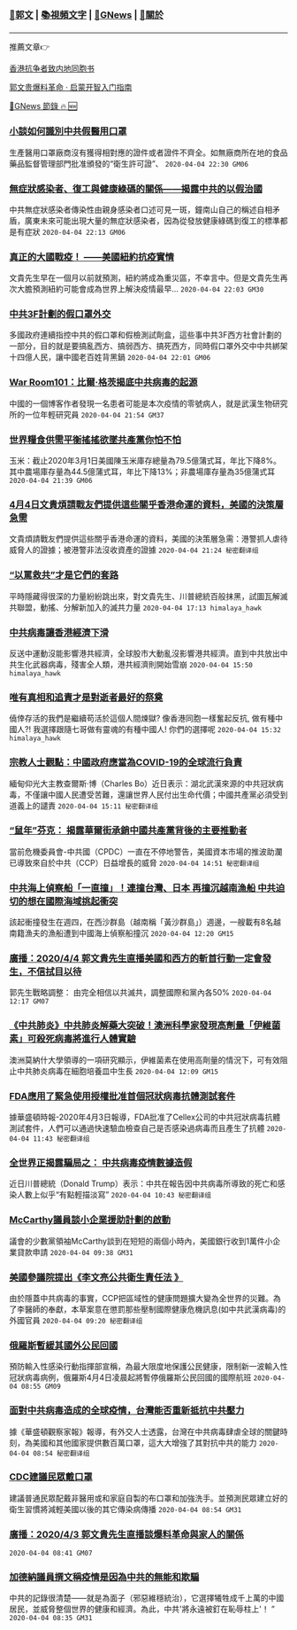 ###  [:eagle:郭文](https://github.com/ourhimalayas/txt) | [:books:視頻文字](https://github.com/ourhimalayas/txt/blob/master/content/README.md) | [:newspaper:GNews](https://github.com/ourhimalayas/txt/blob/master/content/gnews/README.md) | [:pray:關於](https://github.com/ourhimalayas/home/tree/master/about)
---

推薦文章:point_right:

[香港抗争者致内地同胞书](https://github.com/ourhimalayas/news/blob/master/2019/08/a_letter_from_the_hong_kong_people.md)

[郭文贵爆料革命 · 启蒙开智入门指南](https://github.com/ourhimalayas/txt/issues/1)

[:newspaper:GNews 節錄 :fire: :new:](https://github.com/ourhimalayas/txt/blob/master/content/gnews/README.md) 



### [小談如何識別中共假醫用口罩](/content/gnews/1/README.md)

生產醫用口罩廠商沒有獲得相對應的證件或者證件不齊全。如無廠商所在地的食品藥品監督管理部門批准頒發的“衛生許可證”、  `2020-04-04 22:30 GM06`

### [無症狀感染者、復工與健康綠碼的關係——揭露中共的以假治國](/content/gnews/2/README.md)

中共無症狀感染者傳染性由親身感染者口述可見一斑，鐘南山自己的稱述自相矛盾，廣東未來可能出現大量的無症狀感染者，因為從發放健康綠碼到復工的標準都是有症狀  `2020-04-04 22:13 GM06`

### [真正的大國戰疫！ ——美國紐約抗疫實情](/content/gnews/3/README.md)

文貴先生早在一個月以前就預測，紐約將成為重災區，不幸言中。但是文貴先生再次大膽預測紐約可能會成為世界上解決疫情最早...  `2020-04-04 22:03 GM30`

### [中共3F計劃的假口罩外交](/content/gnews/4/README.md)

多國政府連續指控中共的假口罩和假檢測試劑盒，這些事中共3F西方社會計劃的一部分，目的就是要搞亂西方、搞弱西方、搞死西方，同時假口罩外交中中共綁架十四億人民，讓中國老百姓背黑鍋  `2020-04-04 22:01 GM06`

### [War Room101：比爾·格茨揭底中共病毒的起源](/content/gnews/5/README.md)

中國的一個博客作者發現一名患者可能是本次疫情的零號病人，就是武漢生物研究所的一位年輕研究員  `2020-04-04 21:54 GM37`

### [世界糧食供需平衡搖搖欲墜共產黨你怕不怕](/content/gnews/6/README.md)

玉米：截止2020年3月1日美國陳玉米庫存總量為79.5億蒲式耳，年比下降8%。其中農場庫存量為44.5億蒲式耳，年比下降13%；非農場庫存量為35億蒲式耳  `2020-04-04 21:39 GM06`

### [4月4日文貴煩請戰友們提供這些關乎香港命運的資料，美國的決策層急需](/content/gnews/7/README.md)

文貴煩請戰友們提供這些關乎香港命運的資料，美國的決策層急需：港警抓人虐待威脅人的證據；被港警非法沒收資產的證據  `2020-04-04 21:24 秘密翻译组`

### [“以罵救共”才是它們的套路](/content/gnews/8/README.md)

平時隱藏得很深的力量紛紛跳出來，對文貴先生、川普總統百般抹黑，試圖瓦解滅共聯盟，動搖、分解新加入的滅共力量  `2020-04-04 17:13 himalaya_hawk`

### [中共病毒讓香港經濟下滑](/content/gnews/9/README.md)

反送中運動沒能影響港共經濟，全球股市大動亂沒影響港共經濟。直到中共放出中共生化武器病毒，殘害全人類，港共經濟則開始雪崩  `2020-04-04 15:50 himalaya_hawk`

### [唯有真相和追責才是對逝者最好的祭奠](/content/gnews/10/README.md)

僥倖存活的我們是繼續苟活於這個人間煉獄? 像香港同胞一樣奮起反抗, 做有種中國人?! 我選擇跟隨七哥做有靈魂的有種中國人! 你們的選擇呢  `2020-04-04 15:32 himalaya_hawk`

### [宗教人士觀點：中國政府應當為COVID-19的全球流行負責](/content/gnews/11/README.md)

緬甸仰光大主教查爾斯·博（Charles Bo）近日表示：湖北武漢來源的中共冠狀病毒，不僅讓中國人民遭受苦難，還讓世界人民付出生命代價；中國共產黨必須受到道義上的譴責  `2020-04-04 15:11 秘密翻译组`

### [“鼠年”芬克： 揭露華爾街承銷中國共產黨背後的主要推動者](/content/gnews/12/README.md)

當前危機委員會-中共國（CPDC）一直在不停地警告，美國資本市場的推波助瀾已導致來自於中共（CCP）日益增長的威脅  `2020-04-04 14:51 秘密翻译组`

### [中共海上偵察船「一直撞」！連撞台灣、日本 再撞沉越南漁船 中共迫切的想在國際海域挑起衝突](/content/gnews/13/README.md)

該起衝撞發生在週四，在西沙群島（越南稱「黃沙群島」）週邊，一艘載有8名越南籍漁夫的漁船遭到中國海上偵察船撞沉  `2020-04-04 12:20 GM15`

### [廣播：2020/4/4 郭文貴先生直播美國和西方的斬首行動一定會發生，不信拭目以待](/content/gnews/14/README.md)

郭先生戰略調整： 由完全相信以共滅共，調整國際和黨內各50%  `2020-04-04 12:17 GM07`

### [《中共肺炎》中共肺炎解藥大突破！澳洲科學家發現高劑量「伊維菌素」可殺死病毒將進行人體實驗](/content/gnews/15/README.md)

澳洲莫納什大學領導的一項研究顯示，伊維菌素在使用高劑量的情況下，可有效阻止中共肺炎病毒在細胞培養皿中生長  `2020-04-04 12:09 GM15`

### [FDA應用了緊急使用授權批准首個冠狀病毒抗體測試套件](/content/gnews/16/README.md)

據華盛頓時報-2020年4月3日報導，FDA批准了Cellex公司的中共冠狀病毒抗體測試套件，人們可以通過快速驗血檢查自己是否感染過病毒而且產生了抗體  `2020-04-04 11:43 秘密翻译组`

### [全世界正揭露騙局之： 中共病毒疫情數據造假](/content/gnews/17/README.md)

近日川普總統（Donald Trump）表示：中共在報告因中共病毒所導致的死亡和感染人數上似乎“有點輕描淡寫”  `2020-04-04 10:43 秘密翻译组`

### [McCarthy議員談小企業援助計劃的啟動](/content/gnews/18/README.md)

議會的少數黨領袖McCarthy談到在短短的兩個小時內，美國銀行收到1萬件小企業貸款申請  `2020-04-04 09:38 GM31`

### [美國參議院提出《李文亮公共衛生責任法 》](/content/gnews/19/README.md)

由於隱蓋中共病毒的事實，CCP把區域性的健康問題擴大變為全世界的災難。為了李醫師的奉獻，本草案意在懲罰那些壓制國際健康危機訊息(如中共武漢病毒)的外國官員  `2020-04-04 09:20 秘密翻译组`

### [俄羅斯暫緩其國外公民回國](/content/gnews/20/README.md)

預防輸入性感染行動指揮部宣稱，為最大限度地保護公民健康，限制新一波輸入性冠狀病毒病例，俄羅斯4月4日凌晨起將暫停俄羅斯公民回國的國際航班  `2020-04-04 08:55 GM09`

### [面對中共病毒造成的全球疫情，台灣能否重新抵抗中共壓力](/content/gnews/21/README.md)

據《華盛頓觀察家報》報導，有外交人士透露，台灣在中共病毒肆虐全球的關鍵時刻，為美國和其他國家提供數百萬口罩，這大大增強了其對抗中共的能力  `2020-04-04 08:54 秘密翻译组`

### [CDC建議民眾戴口罩](/content/gnews/22/README.md)

建議普通民眾配戴非醫用或和家庭自製的布口罩和加強洗手。並預測民眾建立好的衛生習慣將減輕美國以後的其它傳染病傳播  `2020-04-04 08:54 GM31`

### [廣播：2020/4/3 郭文貴先生直播談爆料革命與家人的關係](/content/gnews/23/README.md)

 `2020-04-04 08:41 GM07`

### [加德納議員撰文稱疫情是因為中共的無能和欺騙](/content/gnews/24/README.md)

中共的記錄很清楚——就是為面子（邪惡維穩統治），它選擇犧牲成千上萬的中國居民，並威脅整個世界的健康和經濟。為此，中共&#039;將永遠被釘在恥辱柱上&#039;！ ”  `2020-04-04 08:35 GM31`

